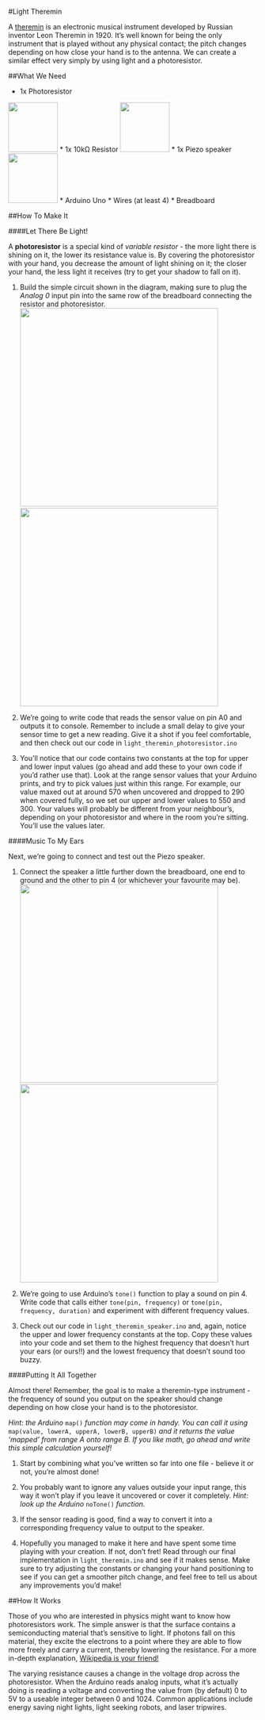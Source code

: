#Light Theremin

A [theremin](https://youtu.be/w5qf9O6c20o?t=13s) is an electronic musical instrument developed by Russian inventor Leon Theremin in 1920. It’s well known for being the only instrument that is played without any physical contact; the pitch changes depending on how close your hand is to the antenna. We can create a similar effect very simply by using light and a photoresistor.

##What We Need

* 1x Photoresistor

<img src="http://p.globalsources.com/IMAGES/PDT/B1059413054/CDS-Photoresistor-LDR.jpg" height="100px">
* 1x 10kΩ Resistor

<img src="http://media.nkcelectronics.com/img/res_10k.jpg" height="100px">
* 1x Piezo speaker

<img src="https://content.solarbotics.com/products/photos/93c51bd69dcc15a0f60bb6bb4c96d4df/lrg/17855-dscn3894.JPG" height="100">
* Arduino Uno
* Wires (at least 4)
* Breadboard


##How To Make It

####Let There Be Light!

A **photoresistor** is a special kind of *variable resistor* - the more light there is shining on it, the lower its resistance value is. By covering the photoresistor with your hand, you decrease the amount of light shining on it; the closer your hand, the less light it receives (try to get your shadow to fall on it).

1. Build the simple circuit shown in the diagram, making sure to plug the *Analog 0* input pin into the same row of the breadboard connecting the resistor and photoresistor.
<br><img src="https://cloud.githubusercontent.com/assets/3172103/9149063/ffd76702-3d63-11e5-8d6a-c6991a9d9cf7.png" width="400px">&nbsp;<img src="https://cloud.githubusercontent.com/assets/3172103/9149062/ffd68986-3d63-11e5-84c6-df7e8d98d21c.png" width="400px">

2. We’re going to write code that reads the sensor value on pin A0 and outputs it to console. Remember to include a small delay to give your sensor time to get a new reading. Give it a shot if you feel comfortable, and then check out our code in `light_theremin_photoresistor.ino`

3. You’ll notice that our code contains two constants at the top for upper and lower input values (go ahead and add these to your own code if you’d rather use that). Look at the range sensor values that your Arduino prints, and try to pick values just within this range. For example, our value maxed out at around 570 when uncovered and dropped to 290 when covered fully, so we set our upper and lower values to 550 and 300. Your values will probably be different from your neighbour’s, depending on your photoresistor and where in the room you’re sitting. You’ll use the values later.

####Music To My Ears

Next, we’re going to connect and test out the Piezo speaker.

1. Connect the speaker a little further down the breadboard, one end to ground and the other to pin 4 (or whichever your favourite may be).
<br><img src="https://cloud.githubusercontent.com/assets/3172103/9149060/ffd35446-3d63-11e5-9f50-5de922654e4f.png" width="400px">&nbsp;<img src="https://cloud.githubusercontent.com/assets/3172103/9149061/ffd53fea-3d63-11e5-9942-d2799b83fa62.png" width="400px">

2. We’re going to use Arduino’s `tone()` function to play a sound on pin 4. Write code that calls either `tone(pin, frequency)` or `tone(pin, frequency, duration)` and experiment with different frequency values.

3. Check out our code in `light_theremin_speaker.ino` and, again, notice the upper and lower frequency constants at the top. Copy these values into your code and set them to the highest frequency that doesn’t hurt your ears (or ours!!) and the lowest frequency that doesn’t sound too buzzy.

####Putting It All Together

Almost there! Remember, the goal is to make a theremin-type instrument - the frequency of sound you output on the speaker should change depending on how close your hand is to the photoresistor.

*Hint: the Arduino* `map()` *function may come in handy. You can call it using* `map(value, lowerA, upperA, lowerB, upperB)` *and it returns the value ‘mapped’ from range A onto range B. If you like math, go ahead and write this simple calculation yourself!*

1. Start by combining what you’ve written so far into one file - believe it or not, you’re almost done!

2. You probably want to ignore any values outside your input range, this way it won’t play if you leave it uncovered or cover it completely. *Hint: look up the Arduino* `noTone()` *function.*

3. If the sensor reading is good, find a way to convert it into a corresponding frequency value to output to the speaker.

4. Hopefully you managed to make it here and have spent some time playing with your creation. If not, don’t fret! Read through our final implementation in `light_theremin.ino` and see if it makes sense. Make sure to try adjusting the constants or changing your hand positioning to see if you can get a smoother pitch change, and feel free to tell us about any improvements you’d make!


##How It Works

Those of you who are interested in physics might want to know how photoresistors work. The simple answer is that the surface contains a semiconducting material that’s sensitive to light. If photons fall on this material, they excite the electrons to a point where they are able to flow more freely and carry a current, thereby lowering the resistance. For a more in-depth explanation, [Wikipedia is your friend!](https://en.wikipedia.org/wiki/Photoresistor)

The varying resistance causes a change in the voltage drop across the photoresistor. When the Arduino reads analog inputs, what it’s actually doing is reading a voltage and converting the value from (by default) 0 to 5V to a useable integer between 0 and 1024. Common applications include energy saving night lights, light seeking robots, and laser tripwires.
